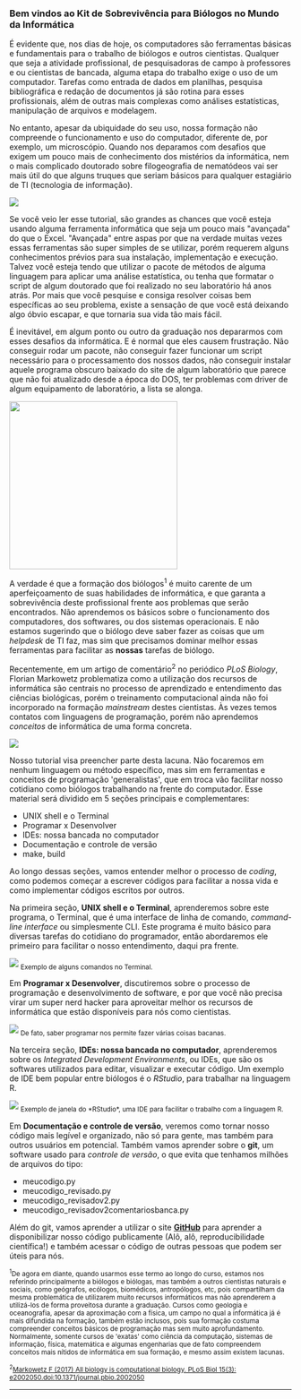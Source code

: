 ### Bem vindos ao Kit de Sobrevivência para Biólogos no Mundo da Informática
É evidente que, nos dias de hoje, os computadores são ferramentas básicas e fundamentais para o trabalho de biólogos e outros cientistas. Qualquer que seja a atividade profissional, de pesquisadoras de campo à professores e ou cientistas de bancada, alguma etapa do trabalho exige o uso de um computador. Tarefas como entrada de dados em planilhas, pesquisa bibliográfica e redação de documentos já são rotina para esses profissionais, além de outras mais complexas como análises estatísticas, manipulação de arquivos e modelagem.

No entanto, apesar da ubiquidade do seu uso, nossa formação não compreende o funcionamento e uso do computador, diferente de, por exemplo, um microscópio. Quando nos deparamos com desafios que exigem um pouco mais de conhecimento dos mistérios da informática, nem o mais complicado doutorado sobre filogeografia de nematódeos vai ser mais útil do que alguns truques que seriam básicos para qualquer estagiário de TI (tecnologia de informação).

<img src="images/it_phd.jpg">

Se você veio ler esse tutorial, são grandes as chances que você esteja usando alguma ferramenta informática que seja um pouco mais "avançada" do que o Excel. "Avançada" entre aspas por que na verdade muitas vezes essas ferramentas são super simples de se utilizar, porém requerem alguns conhecimentos prévios para sua instalação, implementação e execução. Talvez você esteja tendo que utilizar o pacote de métodos de alguma linguagem para aplicar uma análise estatística, ou tenha que formatar o script de algum doutorado que foi realizado no seu laboratório há anos atrás. Por mais que você pesquise e consiga resolver coisas bem específicas ao seu problema, existe a sensação de que você está deixando algo óbvio escapar, e que tornaria sua vida tão mais fácil.

É inevitável, em algum ponto ou outro da graduação nos depararmos com esses desafios da informática. E é normal que eles causem frustração. Não conseguir rodar um pacote, não conseguir fazer funcionar um script necessário para o processamento dos nossos dados, não conseguir instalar aquele programa obscuro baixado do site de algum laboratório que parece que não foi atualizado desde a época do DOS, ter problemas com driver de algum equipamento de laboratório, a lista se alonga.

<img src="images/error.jpeg" width="300">

A verdade é que a formação dos biólogos<sup>1</sup> é muito carente de um aperfeiçoamento de suas habilidades de informática, e que garanta a sobrevivência deste profissional frente aos problemas que serão encontrados. Não aprendemos os básicos sobre o funcionamento dos computadores, dos softwares, ou dos sistemas operacionais. E não estamos sugerindo que o biólogo deve saber fazer as coisas que um *helpdesk* de TI faz, mas sim que precisamos dominar melhor essas ferramentas para facilitar as **nossas** tarefas de biólogo.

Recentemente, em um artigo de comentário<sup>2</sup> no periódico *PLoS Biology*, Florian Markowetz problematiza como a utilização dos recursos de informática são centrais no processo de aprendizado e entendimento das ciências biológicas, porém o treinamento computacional ainda não foi incorporado na formação *mainstream* destes cientistas. Às vezes temos contatos com linguagens de programação, porém não aprendemos *conceitos* de informática de uma forma concreta.

<img src="images/paper.png">

Nosso tutorial visa preencher parte desta lacuna. Não focaremos em nenhum linguagem ou método específico, mas sim em ferramentas e conceitos de programação 'generalistas', que em troca vão facilitar nosso cotidiano como biólogos trabalhando na frente do computador. Esse material será dividido em 5 seções principais e complementares:

* UNIX shell e o Terminal
* Programar x Desenvolver
* IDEs: nossa bancada no computador
* Documentação e controle de versão
* make, build

Ao longo dessas seções, vamos entender melhor o processo de *coding*, como podemos começar a escrever códigos para facilitar a nossa vida e como implementar códigos escritos por outros.

<!-- ( Aqui vale um parágrafo pontuando usuários Rwindows (95% de todos os biólogos.
É possível instalar o bash http://www.techtudo.com.br/dicas-e-tutoriais/noticia/2016/04/como-instalar-e-usar-o-shell-bash-do-linux-no-windows-10.html
A grande questão é mostrar que ele pode utilizar programas linux e se quiser utilizar o próprio CMD (prompt de comando)
-->

Na primeira seção, **UNIX shell e o Terminal**, aprenderemos sobre este programa, o Terminal, que é uma interface de linha de comando, *command-line interface* ou simplesmente CLI. Este programa é muito básico para diversas tarefas do cotidiano do programador, então abordaremos ele primeiro para facilitar o nosso entendimento, daqui pra frente.

<img src = "images/terminal2.png">
<sub>Exemplo de alguns comandos no Terminal.</sub>

Em **Programar x Desenvolver**, discutiremos sobre o processo de programação e desenvolvimento de software, e por que você não precisa virar um super nerd hacker para aproveitar melhor os recursos de informática que estão disponíveis para nós como cientistas.

<img src="/images/cat.png">
<sub>De fato, saber programar nos permite fazer várias coisas bacanas.</sub>

Na terceira seção, **IDEs: nossa bancada no computador**, aprenderemos sobre os *Integrated Development Environments*, ou IDEs, que são os softwares utilizados para editar, visualizar e executar código. Um exemplo de IDE bem popular entre biólogos é o *RStudio*, para trabalhar na linguagem R.

<img src="images/rstudio.png">
<sub>Exemplo de janela do *RStudio*, uma IDE para facilitar o trabalho com a linguagem R.</sub>

Em **Documentação e controle de versão**, veremos como tornar nosso código mais legível e organizado, não só para gente, mas também para outros usuários em potencial. Também vamos aprender sobre o **git**, um software usado para *controle de versão*, o que evita que tenhamos milhões de arquivos do tipo:
* meucodigo.py
* meucodigo_revisado.py
* meucodigo_revisadov2.py
* meucodigo_revisadov2comentariosbanca.py

Além do git, vamos aprender a utilizar o site **[GitHub](https://github.com)** para aprender a disponibilizar nosso código publicamente (Alô, alô, reproducibilidade científica!) e também acessar o código de outras pessoas que podem ser úteis para nós.

<sub><sup>1</sup>De agora em diante, quando usarmos esse termo ao longo do curso, estamos nos referindo principalmente a biólogos e biólogas, mas também a outros cientistas naturais e sociais, como geógrafos, ecólogos, biomédicos, antropólogos, etc, pois compartilham da mesma problemática de utilizarem muito recursos informáticos mas não aprenderem a utilizá-los de forma proveitosa durante a graduação. Cursos como geologia e oceanografia, apesar da aproximação com a física, um campo no qual a informática já é mais difundida na formação, também estão inclusos, pois sua formação costuma compreender conceitos básicos de programação mas sem muito aprofundamento. Normalmente, somente cursos de 'exatas' como ciência da computação, sistemas de informação, física, matemática e algumas engenharias que de fato compreendem conceitos mais nítidos de informática em sua formação, e mesmo assim existem lacunas.</sub>

<sub><sup>2</sup>[Markowetz F (2017) All biology is computational biology. PLoS Biol 15(3): e2002050.doi:10.1371/journal.pbio.2002050](http://dx.doi.org/10.1371/journal.pbio.2002050)</sub>

---

